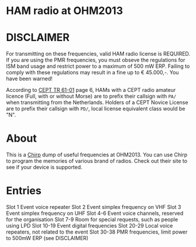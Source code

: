 # HAM radio at OHM2013

# DISCLAIMER

For transmitting on these frequencies, valid HAM radio license is REQUIRED. If
you are using the PMR frequencies, you must obseve the regulations for ISM band
usage and restrict power to a maximum of 500 mW ERP. Failing to comply with
these regulations may result in a fine up to &euro; 45.000,-. You have been
warned!

According to
[CEPT TR 61-01](http://www.erodocdb.dk/Docs/doc98/official/pdf/TR6101.PDF) page 
6, HAMs with a CEPT radio amateur licence (Full, with or without Morse) are to
prefix their callsign with `PA/` when transmitting from the Netherlands.
Holders of a CEPT Novice License are to prefix their callsign with `PD/`, local
license equivalent class would be "N".

# About

This is a [Chirp](http://chirp.danplanet.com/projects/chirp/wiki/Home) dump of
useful frequencies at OHM2013. You can use Chirp to program the memories of
various brand of radios. Check out their site to see if your device is
supported.

# Entries

  Slot 1        Event voice repeater
  Slot 2        Event simplex frequency on VHF
  Slot 3        Event simplex frequency on UHF
  Slot 4-6      Event voice channels, reserved for the organisation
  Slot 7-9      Room for special requests, such as people using LPD
  Slot 10-19    Event digital frequencies
  Slot 20-29    Local voice repeaters, not related to the event
  Slot 30-38    PMR frequencies, limit power to 500mW ERP (see DISCLAIMER)
